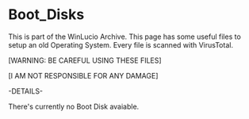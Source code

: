 # Boot_Disks
This is part of the WinLucio Archive. This page has some useful files to setup an old Operating System.
Every file is scanned with VirusTotal.

[WARNING: BE CAREFUL USING THESE FILES]

[I AM NOT RESPONSIBLE FOR ANY DAMAGE]

-DETAILS-

There's currently no Boot Disk avaiable.
